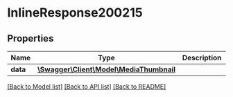 # InlineResponse200215

## Properties
Name | Type | Description | Notes
------------ | ------------- | ------------- | -------------
**data** | [**\Swagger\Client\Model\MediaThumbnail**](MediaThumbnail.md) |  | [optional] 

[[Back to Model list]](../../README.md#documentation-for-models) [[Back to API list]](../../README.md#documentation-for-api-endpoints) [[Back to README]](../../README.md)

